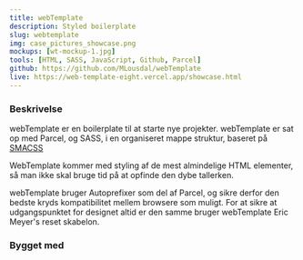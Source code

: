 ```yaml
---
title: webTemplate
description: Styled boilerplate
slug: webtemplate
img: case_pictures_showcase.png
mockups: [wt-mockup-1.jpg]
tools: [HTML, SASS, JavaScript, Github, Parcel]
github: https://github.com/MLousdal/webTemplate
live: https://web-template-eight.vercel.app/showcase.html
---
```


### Beskrivelse

webTemplate er en boilerplate til at starte nye projekter. webTemplate er sat op med Parcel, og SASS, i en organiseret mappe struktur, baseret på <a class="external-link" target="_blank" rel="noopener" href="http://smacss.com/">SMACSS</a>

WebTemplate kommer med styling af de mest almindelige HTML elementer, så man ikke skal bruge tid på at opfinde den dybe tallerken.

webTemplate bruger Autoprefixer som del af Parcel, og sikre derfor den bedste kryds kompatibilitet mellem browsere som muligt. For at sikre at udgangspunktet for designet altid er den samme bruger webTemplate Eric Meyer's reset skabelon.

### Bygget med

<v-tools :tools="tools"></v-tools>
